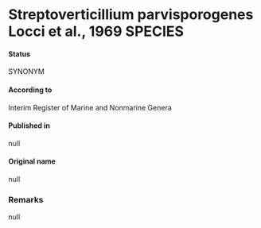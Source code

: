 # Streptoverticillium parvisporogenes Locci et al., 1969 SPECIES

#### Status
SYNONYM

#### According to
Interim Register of Marine and Nonmarine Genera

#### Published in
null

#### Original name
null

### Remarks
null